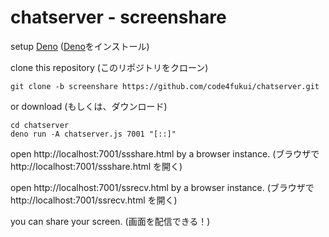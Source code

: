 # chatserver - screenshare

setup [Deno](https://deno.land/) ([Deno](https://deno.land/)をインストール)

clone this repository (このリポジトリをクローン)
```
git clone -b screenshare https://github.com/code4fukui/chatserver.git
```
or download (もしくは、ダウンロード)

```
cd chatserver
deno run -A chatserver.js 7001 "[::]"
```

open http://localhost:7001/ssshare.html by a browser instance. (ブラウザで http://localhost:7001/ssshare.html を開く)

open http://localhost:7001/ssrecv.html by a browser instance. (ブラウザで http://localhost:7001/ssrecv.html を開く)

you can share your screen. (画面を配信できる！)
